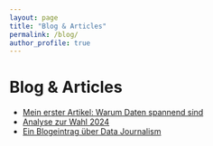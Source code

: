 ```yaml
---
layout: page
title: "Blog & Articles"
permalink: /blog/
author_profile: true
---
```


# Blog & Articles

- [Mein erster Artikel: Warum Daten spannend sind](/files/article1.pdf)
- [Analyse zur Wahl 2024](https://doi.org/xyz)
- [Ein Blogeintrag über Data Journalism](/files/data-journalism.pdf)
